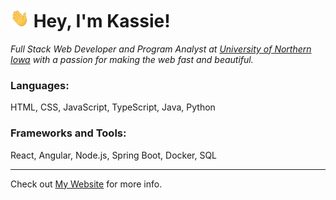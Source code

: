 <!-- @format -->
<h1>
<img src="assets/wave.gif" width="30px" height="30px"> 
Hey, I'm Kassie!
</h1>

_Full Stack Web Developer and Program Analyst at [University of Northern Iowa](https://www.uni.edu) with a passion for making the web fast and beautiful._

<h3>Languages:</h3>
HTML, CSS, JavaScript, TypeScript, Java, Python 

<h3> Frameworks and Tools:</h3>
React, Angular, Node.js, Spring Boot, Docker, SQL 

---

Check out [My Website](https://www.sprinkleweb.com) for more info.

